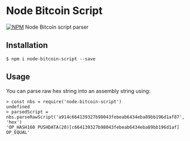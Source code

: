 # Node Bitcoin Script
[![NPM](https://img.shields.io/npm/v/node-bitcoin-script.svg)](https://www.npmjs.org/package/node-bitcoin-script)
Node Bitcoin script parser

## Installation
```
$ npm i node-bitcoin-script --save
```

## Usage
You can parse raw hex string into an assembly string using:  
```
> const nbs = require('node-bitcoin-script')
undefined
> parsedScript = nbs.parseRawScript('a914c664139327b98043febeab6434eba89bb196d1af87', 'hex')
'OP_HASH160 PUSHDATA(20)[c664139327b98043febeab6434eba89bb196d1af] OP_EQUAL'
```
